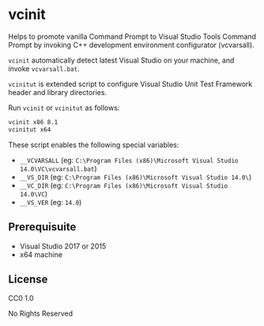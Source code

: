 # vcinit

Helps to promote vanilla Command Prompt to Visual Studio Tools Command Prompt by
invoking C++ development environment configurator (vcvarsall).

`vcinit` automatically detect latest Visual Studio on your machine, and invoke
`vcvarsall.bat`.

`vcinitut` is extended script to configure Visual Studio Unit Test Framework
header and library directories.

Run `vcinit` or `vcinitut` as follows:

```bat
vcinit x86 8.1
vcinitut x64
```

These script enables the following special variables:

- `__VCVARSALL` (eg: `C:\Program Files (x86)\Microsoft Visual Studio 14.0\VC\vcvarsall.bat`)
- `__VS_DIR` (eg: `C:\Program Files (x86)\Microsoft Visual Studio 14.0\`)
- `__VC_DIR` (eg: `C:\Program Files (x86)\Microsoft Visual Studio 14.0\VC`)
- `__VS_VER` (eg: `14.0`)

## Prerequisuite

- Visual Studio 2017 or 2015
- x64 machine

## License

CC0 1.0

No Rights Reserved
